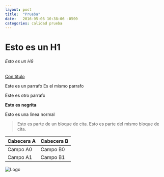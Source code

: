 ```yaml
---
layout: post
title:  "Prueba"
date:   2016-05-03 10:38:06 -0500
categories: calidad prueba
---
```


# Esto es un H1
###### Esto es un H6

[Con titulo](http://google.com "google")

Este es un parrafo
Es el mismo parrafo

Este es otro parrafo

**Esto es negrita**

Esto es una línea normal

> Esto es parte de un bloque de cita.
> Esto es parte del mismo bloque de cita.

| Cabecera A | Cabecera B |
| ---------- | ---------- |
| Campo A0   | Campo B0   |
| Campo A1   | Campo B1   |

 ![Logo](http://jsequeiros.com/sites/default/files/imagen-cachorro-comprimir.jpg?1399003306 "Logo")
